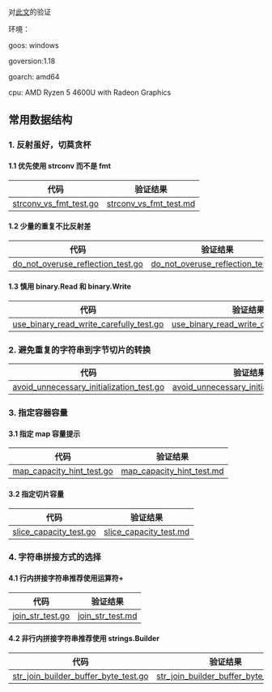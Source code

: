 对[此文](https://mp.weixin.qq.com/s/Lv2XTD-SPnxT2vnPNeREbg)的验证

环境：

goos: windows

goversion:1.18

goarch: amd64

cpu: AMD Ryzen 5 4600U with Radeon Graphics



## 常用数据结构

### 1. 反射虽好，切莫贪杯

#### 1.1 优先使用 strconv 而不是 fmt

| 代码                                                         | 验证结果                                                     |
| ------------------------------------------------------------ | ------------------------------------------------------------ |
| [strconv_vs_fmt_test.go](datastructure/strconv_vs_fmt_test.go) | [strconv_vs_fmt_test.md](datastructure/strconv_vs_fmt_test.md) |

#### 1.2 少量的重复不比反射差

| 代码                                                         | 验证结果                                                     |
| ------------------------------------------------------------ | ------------------------------------------------------------ |
| [do_not_overuse_reflection_test.go](datastructure/do_not_overuse_reflection_test.go) | [do_not_overuse_reflection_test.md](datastructure/do_not_overuse_reflection_test.md) |

#### 1.3 慎用 binary.Read 和 binary.Write

| 代码                                                         | 验证结果                                                     |
| ------------------------------------------------------------ | ------------------------------------------------------------ |
| [use_binary_read_write_carefully_test.go](datastructure/use_binary_read_write_carefully_test.go) | [use_binary_read_write_carefully_test.md](datastructure/use_binary_read_write_carefully_test.md) |

### 2. 避免重复的字符串到字节切片的转换

| 代码                                                         | 验证结果                                                     |
| ------------------------------------------------------------ | ------------------------------------------------------------ |
| [avoid_unnecessary_initialization_test.go](datastructure/avoid_unnecessary_initialization_test.go) | [avoid_unnecessary_initialization_test.md](datastructure/avoid_unnecessary_initialization_test.md) |

### 3. 指定容器容量

#### 3.1 指定 map 容量提示

| 代码                                                         | 验证结果                                                     |
| ------------------------------------------------------------ | ------------------------------------------------------------ |
| [map_capacity_hint_test.go](datastructure/map_capacity_hint_test.go) | [map_capacity_hint_test.md](datastructure/map_capacity_hint_test.md) |

#### 3.2 指定切片容量

| 代码                                                         | 验证结果                                                     |
| ------------------------------------------------------------ | ------------------------------------------------------------ |
| [slice_capacity_test.go](datastructure/slice_capacity_test.go) | [slice_capacity_test.md](datastructure/slice_capacity_test.md) |

### 4. 字符串拼接方式的选择

#### 4.1 行内拼接字符串推荐使用运算符+

| 代码                                               | 验证结果                                           |
| -------------------------------------------------- | -------------------------------------------------- |
| [join_str_test.go](datastructure/join_str_test.go) | [join_str_test.md](datastructure/join_str_test.md) |

#### 4.2 非行内拼接字符串推荐使用 strings.Builder

| 代码                                                         | 验证结果                                                     |
| ------------------------------------------------------------ | ------------------------------------------------------------ |
| [str_join_builder_buffer_byte_test.go](datastructure/str_join_builder_buffer_byte_test.go) | [str_join_builder_buffer_byte_test.md](datastructure/str_join_builder_buffer_byte_test.md) |

#### 
